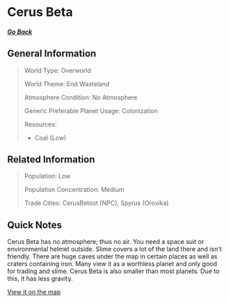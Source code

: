# Cerus Beta

##### [Go Back](/wiki/space#planets)

## General Information

> World Type: Overworld
>
> World Theme: End Wasteland
>
> Atmosphere Condition: No Atmosphere
>
> Generic Preferable Planet Usage: Colonization
>
> Resources:
> - Coal (Low)

## Related Information

> Population: Low
>
> Population Concentration: Medium
>
> Trade Cities: CerusBetost (NPC), Spyrus (Orovika)

## Quick Notes

Cerus Beta has no atmosphere; thus no air. You need a space suit or environmental helmet outside. Slime covers a lot of the land there and isn't friendly. There are huge caves under the map in certain places as well as craters containing iron. Many view it as a worthless planet and only good for trading and slime. Cerus Beta is also smaller than most planets. Due to this, it has less gravity.

[View it on the map](https://dynmap.starlegacy.net/?worldname=CerusBeta)

